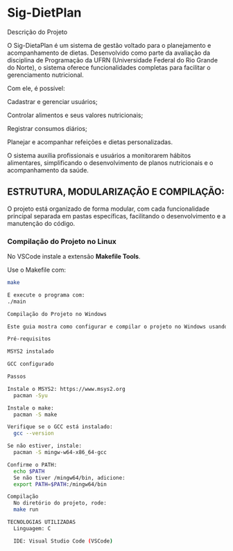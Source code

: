 # Sig-DietPlan



Descrição do Projeto

O Sig-DietaPlan é um sistema de gestão voltado para o planejamento e acompanhamento de dietas. Desenvolvido como parte da avaliação da disciplina de Programação da UFRN (Universidade Federal do Rio Grande do Norte), o sistema oferece funcionalidades completas para facilitar o gerenciamento nutricional.

Com ele, é possível:

Cadastrar e gerenciar usuários;

Controlar alimentos e seus valores nutricionais;

Registrar consumos diários;

Planejar e acompanhar refeições e dietas personalizadas.

O sistema auxilia profissionais e usuários a monitorarem hábitos alimentares, simplificando o desenvolvimento de planos nutricionais e o acompanhamento da saúde.

## ESTRUTURA, MODULARIZAÇÃO E COMPILAÇÃO:

O projeto está organizado de forma modular, com cada funcionalidade principal separada em pastas específicas, facilitando o desenvolvimento e a manutenção do código.

### Compilação do Projeto no Linux
No VSCode instale a extensão **Makefile Tools**.

Use o Makefile com:

```bash
make

E execute o programa com:
./main

Compilação do Projeto no Windows

Este guia mostra como configurar e compilar o projeto no Windows usando o MSYS2.

Pré-requisitos

MSYS2 instalado

GCC configurado

Passos

Instale o MSYS2: https://www.msys2.org
  pacman -Syu

Instale o make:
  pacman -S make

Verifique se o GCC está instalado:
  gcc --version

Se não estiver, instale:
  pacman -S mingw-w64-x86_64-gcc

Confirme o PATH:
  echo $PATH
  Se não tiver /mingw64/bin, adicione:
  export PATH=$PATH:/mingw64/bin

Compilação
  No diretório do projeto, rode:
  make run

TECNOLOGIAS UTILIZADAS
  Linguagem: C

  IDE: Visual Studio Code (VSCode)
  
